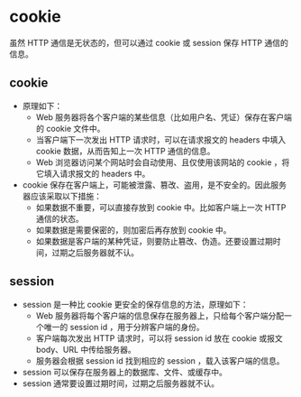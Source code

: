 # cookie

虽然 HTTP 通信是无状态的，但可以通过 cookie 或 session 保存 HTTP 通信的信息。

## cookie

- 原理如下：
  - Web 服务器将各个客户端的某些信息（比如用户名、凭证）保存在客户端的 cookie 文件中。
  - 当客户端下一次发出 HTTP 请求时，可以在请求报文的 headers 中填入 cookie 数据，从而告知上一次 HTTP 通信的信息。
  - Web 浏览器访问某个网站时会自动使用、且仅使用该网站的 cookie ，将它填入请求报文的 headers 中。
- cookie 保存在客户端上，可能被泄露、篡改、盗用，是不安全的。因此服务器应该采取以下措施：
  - 如果数据不重要，可以直接存放到 cookie 中。比如客户端上一次 HTTP 通信的状态。
  - 如果数据是需要保密的，则加密后再存放到 cookie 中。
  - 如果数据是客户端的某种凭证，则要防止篡改、伪造。还要设置过期时间，过期之后服务器就不认。

## session

- session 是一种比 cookie 更安全的保存信息的方法，原理如下：
  - Web 服务器将每个客户端的信息保存在服务器上，只给每个客户端分配一个唯一的 session id ，用于分辨客户端的身份。
  - 客户端每次发出 HTTP 请求时，可以将 session id 放在 cookie 或报文 body、URL 中传给服务器。
  - 服务器会根据 session id 找到相应的 session ，载入该客户端的信息。
- session 可以保存在服务器上的数据库、文件、或缓存中。
- session 通常要设置过期时间，过期之后服务器就不认。
